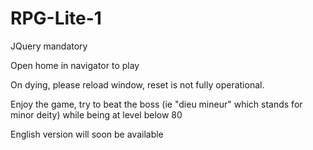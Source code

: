 # RPG-Lite-1

JQuery mandatory

Open home in navigator to play 

On dying, please reload window, reset is not fully operational. 

Enjoy the game, try to beat the boss (ie "dieu mineur" which stands for minor deity) while being at level below 80

English version will soon be available
